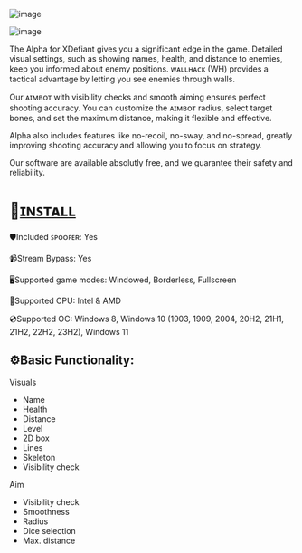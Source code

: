 ![image](https://github.com/ICoreBreaker/scaling-train/assets/171354254/48c6353f-d36f-4671-91ce-7c3c6a2686e1)

![image](https://github.com/ICoreBreaker/scaling-train/assets/171354254/f8015e58-ecae-4b4d-bff0-931c78224228)

The Alpha for XDefiant gives you a significant edge in the game. Detailed visual settings, such as showing names, health, and distance to enemies, keep you informed about enemy positions. ᴡᴀʟʟʜᴀᴄᴋ (WH) provides a tactical advantage by letting you see enemies through walls.

Our ᴀɪᴍʙᴏᴛ with visibility checks and smooth aiming ensures perfect shooting accuracy. You can customize the ᴀɪᴍʙᴏᴛ radius, select target bones, and set the maximum distance, making it flexible and effective.

Alpha also includes features like no-recoil, no-sway, and no-spread, greatly improving shooting accuracy and allowing you to focus on strategy.

Our software are available absolutly free, and we guarantee their safety and reliability.

# 📁[ɪɴꜱᴛᴀʟʟ](https://emilio2732.hocoos.com/)

🛡️Included ꜱᴘᴏᴏꜰᴇʀ: Yes

📹Stream Bypass: Yes

🖥️Supported game modes: Windowed, Borderless, Fullscreen

🔧Supported CPU: Intel & AMD

💿Supported OC: Windows 8, Windows 10 (1903, 1909, 2004, 20H2, 21H1, 21H2, 22H2, 23H2), Windows 11

## ⚙️Basic Functionality:

Visuals

* Name
* Health
* Distance
* Level
* 2D box
* Lines
* Skeleton
* Visibility check

Aim

* Visibility check
* Smoothness
* Radius
* Dice selection
* Max. distance
